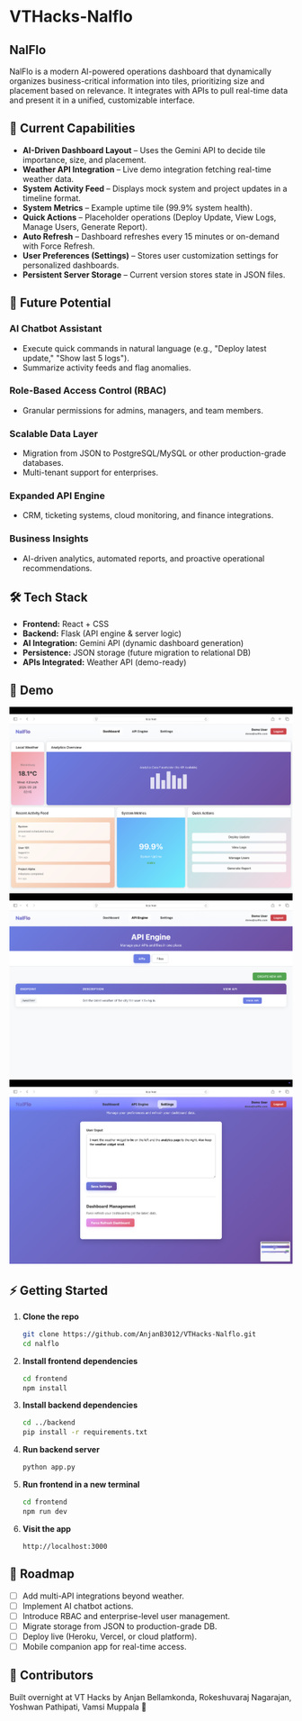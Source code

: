 # VTHacks-Nalflo

## NalFlo

NalFlo is a modern AI-powered operations dashboard that dynamically organizes business-critical information into tiles, prioritizing size and placement based on relevance. It integrates with APIs to pull real-time data and present it in a unified, customizable interface.

## 🚀 Current Capabilities

- **AI-Driven Dashboard Layout** – Uses the Gemini API to decide tile importance, size, and placement.
- **Weather API Integration** – Live demo integration fetching real-time weather data.
- **System Activity Feed** – Displays mock system and project updates in a timeline format.
- **System Metrics** – Example uptime tile (99.9% system health).
- **Quick Actions** – Placeholder operations (Deploy Update, View Logs, Manage Users, Generate Report).
- **Auto Refresh** – Dashboard refreshes every 15 minutes or on-demand with Force Refresh.
- **User Preferences (Settings)** – Stores user customization settings for personalized dashboards.
- **Persistent Server Storage** – Current version stores state in JSON files.

## 🌱 Future Potential

### AI Chatbot Assistant
- Execute quick commands in natural language (e.g., "Deploy latest update," "Show last 5 logs").
- Summarize activity feeds and flag anomalies.

### Role-Based Access Control (RBAC)
- Granular permissions for admins, managers, and team members.

### Scalable Data Layer
- Migration from JSON to PostgreSQL/MySQL or other production-grade databases.
- Multi-tenant support for enterprises.

### Expanded API Engine
- CRM, ticketing systems, cloud monitoring, and finance integrations.

### Business Insights
- AI-driven analytics, automated reports, and proactive operational recommendations.

## 🛠️ Tech Stack

- **Frontend:** React + CSS
- **Backend:** Flask (API engine & server logic)
- **AI Integration:** Gemini API (dynamic dashboard generation)
- **Persistence:** JSON storage (future migration to relational DB)
- **APIs Integrated:** Weather API (demo-ready)

## 📸 Demo

![Dashboard Overview](images/dashboard-overview.png)
![Settings Panel](images/settings-panel.png)
![API Integration](images/api-integration.png)

## ⚡ Getting Started

1. **Clone the repo**
   ```bash
   git clone https://github.com/AnjanB3012/VTHacks-Nalflo.git
   cd nalflo
   ```

2. **Install frontend dependencies**
   ```bash
   cd frontend
   npm install
   ```

3. **Install backend dependencies**
   ```bash
   cd ../backend
   pip install -r requirements.txt
   ```

4. **Run backend server**
   ```bash
   python app.py
   ```

5. **Run frontend in a new terminal**
   ```bash
   cd frontend
   npm run dev
   ```

6. **Visit the app**
   ```
   http://localhost:3000
   ```

## 🔮 Roadmap

- [ ] Add multi-API integrations beyond weather.
- [ ] Implement AI chatbot actions.
- [ ] Introduce RBAC and enterprise-level user management.
- [ ] Migrate storage from JSON to production-grade DB.
- [ ] Deploy live (Heroku, Vercel, or cloud platform).
- [ ] Mobile companion app for real-time access.

## 👥 Contributors

Built overnight at VT Hacks by Anjan Bellamkonda, Rokeshuvaraj Nagarajan, Yoshwan Pathipati, Vamsi Muppala 🚀